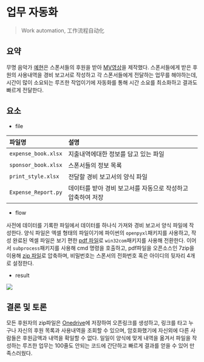 # 업무 자동화
> Work automation, 工作流程自动化

## 요약

무명 음악가 [예현](https://www.instagram.com/itsyehworld)은 스폰서들의 후원을 받아 [MV영상](https://www.youtube.com/watch?v=CLdzzVFq33c)을 제작했다. 
스폰서들에게 받은 후원의 사용내역을 경비 보고서로 작성하고 각 스폰서들에게 전달하는 업무를 해야하는데, 시간이 많이 소요되는 루즈한 작업이기에 
자동화를 통해 시간 소요를 최소화하고 결과도 빠르게 전달한다.  

## 요소

- file

|파일명|설명|
|:-|:-|
|`expense_book.xlsx`|지출내역에대한 정보를 담고 있는 파일|
|`sponsor_book.xlsx`|스폰서들의 정보 목록|
|`print_style.xlsx`|전달할 경비 보고서의 양식 파일|
|`Expense_Report.py`|데이터를 받아 경비 보고서를 자동으로 작성하고 압축하여 저장|

- flow

사전에 데이터를 기록한 파일에서 데이터를 하나식 가져와 경비 보고서 양식 파일에 작성한다. 양식 파일은 엑셀 형태의 파일이기에 파이썬의 `openpyxl`패키지를 사용하고, 
작성 완료된 엑셀 파일은 보기 편한 [pdf 파일](https://github.com/Jin5823/yeh_task_automation/blob/master/result_pdf)로 `win32com`패키지를 사용해 전환한다. 이어서 `subprocess`패키지를 사용해 cmd 명령을 호출하고, pdf파일을 오픈소스인 7zip을 
이용해 [zip 파일](https://github.com/Jin5823/yeh_task_automation/tree/master/result_zip)로 압축하며, 비밀번호는 스폰서의 전화번호 혹은 아이디의 뒷자리 4개로 설정한다. 

- result

<img src="https://raw.githubusercontent.com/Jin5823/Git-Test/master/src/img_11.JPG" />

## 결론 및 토론

모든 후원자의 zip파일은 [Onedrive](https://1drv.ms/f/s!Aos6j-DPzfAzmjgw_MWYBX8_2Ns6)에 저장하여 오픈링크를 생성하고, 링크를 타고 누구나 자신의 후원 목록과 사용내역을 조회할 수 있으며, 
암호화했기에 자신외에 다른 사람들은 후원금액과 내역을 확일할 수 없다. 일일이 양식에 맞게 내역을 옮겨서 파일을 작성하는 루즈한 업무는 100줄도 안되는 코드에 간단하고 빠르게 
결과를 얻을 수 있어 만족스러웠다.


